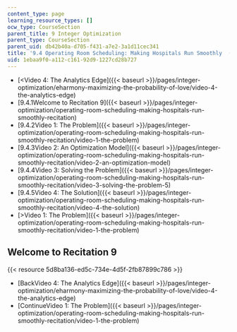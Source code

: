 ```yaml
---
content_type: page
learning_resource_types: []
ocw_type: CourseSection
parent_title: 9 Integer Optimization
parent_type: CourseSection
parent_uid: db42b40a-d705-f431-a7e2-3a1d11cec341
title: '9.4 Operating Room Scheduling: Making Hospitals Run Smoothly  (Recitation)'
uid: 1ebaa9f0-a112-c161-92d9-1227cd28b727
---
```


*   [\<Video 4: The Analytics Edge]({{< baseurl >}}/pages/integer-optimization/eharmony-maximizing-the-probability-of-love/video-4-the-analytics-edge)
*   [9.4.1Welcome to Recitation 9]({{< baseurl >}}/pages/integer-optimization/operating-room-scheduling-making-hospitals-run-smoothly-recitation)
*   [9.4.2Video 1: The Problem]({{< baseurl >}}/pages/integer-optimization/operating-room-scheduling-making-hospitals-run-smoothly-recitation/video-1-the-problem)
*   [9.4.3Video 2: An Optimization Model]({{< baseurl >}}/pages/integer-optimization/operating-room-scheduling-making-hospitals-run-smoothly-recitation/video-2-an-optimization-model)
*   [9.4.4Video 3: Solving the Problem]({{< baseurl >}}/pages/integer-optimization/operating-room-scheduling-making-hospitals-run-smoothly-recitation/video-3-solving-the-problem-5)
*   [9.4.5Video 4: The Solution]({{< baseurl >}}/pages/integer-optimization/operating-room-scheduling-making-hospitals-run-smoothly-recitation/video-4-the-solution)
*   [\>Video 1: The Problem]({{< baseurl >}}/pages/integer-optimization/operating-room-scheduling-making-hospitals-run-smoothly-recitation/video-1-the-problem)

Welcome to Recitation 9
-----------------------

{{< resource 5d8ba136-ed5c-734e-4d5f-2fb87899c786 >}}

*   [BackVideo 4: The Analytics Edge]({{< baseurl >}}/pages/integer-optimization/eharmony-maximizing-the-probability-of-love/video-4-the-analytics-edge)
*   [ContinueVideo 1: The Problem]({{< baseurl >}}/pages/integer-optimization/operating-room-scheduling-making-hospitals-run-smoothly-recitation/video-1-the-problem)